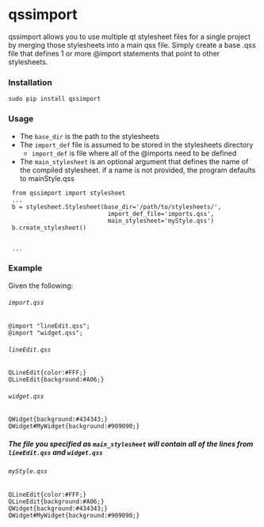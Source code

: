 # qssimport

qssimport allows you to use multiple qt stylesheet files for a single project by merging those stylesheets into a main qss file. Simply create a base .qss file that defines 1 or more @import statements that point to other stylesheets.
    

### Installation
    sudo pip install qssimport

### Usage

- The `base_dir` is the path to the stylesheets
- The `import_def` file is assumed to be stored in the stylesheets directory
   - `import_def` is file where all of the @imports need to be defined   
- The `main_stylesheet` is an optional argument that defines the name of the compiled stylesheet.
if a name is not provided, the program defaults to mainStyle.qss
  
```
 from qssimport import stylesheet
 ...
 b = stylesheet.Stylesheet(base_dir='/path/to/stylesheets/',
                            import_def_file='imports.qss',
                            main_stylesheet='myStyle.qss')
 b.create_stylesheet()


 ...	   
```

### Example 
Given the following:
 ###### `import.qss` 
  ```
  @import "lineEdit.qss";
  @import "widget.qss";
  ```
  
  ###### `lineEdit.qss`
  ```
  QLineEdit{color:#FFF;}
  QLineEdit{background:#A06;}
  ```
  ###### `widget.qss`
  ```
  QWidget{background:#434343;}
  QWidget#MyWidget{background:#909090;}
  ```
##### The file you specified as `main_stylesheet` will contain all of the lines from `lineEdit.qss` and `widget.qss`  
 ###### `myStyle.qss`
  ```
  QLineEdit{color:#FFF;}
  QLineEdit{background:#A06;}
  QWidget{background:#434343;}
  QWidget#MyWidget{background:#909090;}
  ```